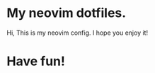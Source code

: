 My neovim dotfiles.
==============

Hi, This is my neovim config. I hope you enjoy it!

# Have fun!
